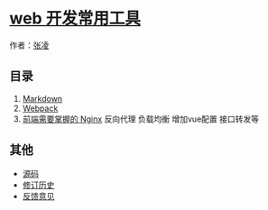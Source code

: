 # [web 开发常用工具]()

作者：[张凌](http://zhangling.site)

## 目录
1. [Markdown](markdown.md)
1. [Webpack](webpack.md)
1. [前端需要掌握的 Nginx](https://juejin.im/post/5b01336af265da0b8a67e5c9?utm_source=gold_browser_extension) 反向代理 负载均衡 增加vue配置 接口转发等

## 其他
- [源码](https://github.com/zhanglingfe/docs/tree/master/tools)
- [修订历史](https://github.com/zhanglingfe/docs/commits/master)
- [反馈意见](https://github.com/zhanglingfe/docs/issues)
